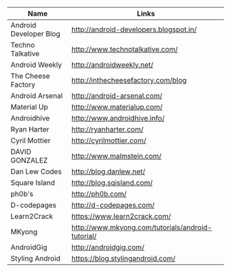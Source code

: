 Name | Links 
------------ | ------------- 
Android Developer Blog | http://android-developers.blogspot.in/
Techno Talkative  | http://www.technotalkative.com/
Android Weekly | http://androidweekly.net/
The Cheese Factory | http://inthecheesefactory.com/blog
Android Arsenal | http://android-arsenal.com/
Material Up | http://www.materialup.com/
Androidhive| http://www.androidhive.info/
Ryan Harter| http://ryanharter.com/
Cyril Mottier| http://cyrilmottier.com/
DAVID GONZALEZ | http://www.malmstein.com/
Dan Lew Codes | http://blog.danlew.net/
Square Island | http://blog.sqisland.com/
ph0b's | http://ph0b.com/
D-codepages | http://d-codepages.com/
Learn2Crack | https://www.learn2crack.com/
MKyong | http://www.mkyong.com/tutorials/android-tutorial/
AndroidGig | http://androidgig.com/
Styling Android | https://blog.stylingandroid.com/
